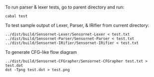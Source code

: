 To run parser & lexer tests, go to parent directory and run:

```
cabal test
```


To test sample output of Lexer, Parser, & IRifier from current directory:

``` 
../dist/build/Sensornet-Lexer/Sensornet-Lexer < test.txt
../dist/build/Sensornet-Parser/Sensornet-Parser < test.txt
../dist/build/Sensornet-IRifier/Sensornet-IRifier < test.txt 
```

To generate CFG-like flow diagram
```
../dist/build/Sensornet-CFGrapher/Sensornet-CFGrapher test.txt > test.dot
dot -Tpng test.dot > test.png
```

